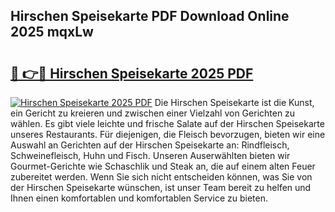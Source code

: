 ## Hirschen Speisekarte PDF Download Online 2025 mqxLw

# <h2><a href="http://gcdeccl.nevu.top/?p=Hirschen+Speisekarte">🔗 👉🔴 Hirschen Speisekarte 2025 PDF</a></h2>

[![Hirschen Speisekarte 2025 PDF](https://i.imgur.com/dBaPXMq.png)](http://gcdeccl.nevu.top/?p=Hirschen+Speisekarte)
Die Hirschen Speisekarte ist die Kunst, ein Gericht zu kreieren und zwischen einer Vielzahl von Gerichten zu wählen. Es gibt viele leichte und frische Salate auf der Hirschen Speisekarte unseres Restaurants. Für diejenigen, die Fleisch bevorzugen, bieten wir eine Auswahl an Gerichten auf der Hirschen Speisekarte an: Rindfleisch, Schweinefleisch, Huhn und Fisch. Unseren Auserwählten bieten wir Gourmet-Gerichte wie Schaschlik und Steak an, die auf einem alten Feuer zubereitet werden. Wenn Sie sich nicht entscheiden können, was Sie von der Hirschen Speisekarte wünschen, ist unser Team bereit zu helfen und Ihnen einen komfortablen und komfortablen Service zu bieten.
